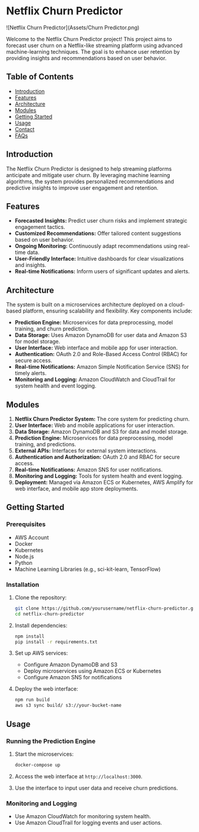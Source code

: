 # Netflix Churn Predictor

![Netflix Churn Predictor](Assets/Churn Predictor.png)

Welcome to the Netflix Churn Predictor project! This project aims to forecast user churn on a Netflix-like streaming platform using advanced machine-learning techniques. The goal is to enhance user retention by providing insights and recommendations based on user behavior.

## Table of Contents

- [Introduction](#introduction)
- [Features](#features)
- [Architecture](#architecture)
- [Modules](#modules)
- [Getting Started](#getting-started)
- [Usage](#usage)
- [Contact](#contact)
- [FAQs](#faqs)

## Introduction

The Netflix Churn Predictor is designed to help streaming platforms anticipate and mitigate user churn. By leveraging machine learning algorithms, the system provides personalized recommendations and predictive insights to improve user engagement and retention.

## Features

- **Forecasted Insights:** Predict user churn risks and implement strategic engagement tactics.
- **Customized Recommendations:** Offer tailored content suggestions based on user behavior.
- **Ongoing Monitoring:** Continuously adapt recommendations using real-time data.
- **User-Friendly Interface:** Intuitive dashboards for clear visualizations and insights.
- **Real-time Notifications:** Inform users of significant updates and alerts.

## Architecture

The system is built on a microservices architecture deployed on a cloud-based platform, ensuring scalability and flexibility. Key components include:

- **Prediction Engine:** Microservices for data preprocessing, model training, and churn prediction.
- **Data Storage:** Uses Amazon DynamoDB for user data and Amazon S3 for model storage.
- **User Interface:** Web interface and mobile app for user interaction.
- **Authentication:** OAuth 2.0 and Role-Based Access Control (RBAC) for secure access.
- **Real-time Notifications:** Amazon Simple Notification Service (SNS) for timely alerts.
- **Monitoring and Logging:** Amazon CloudWatch and CloudTrail for system health and event logging.

## Modules

1. **Netflix Churn Predictor System:** The core system for predicting churn.
2. **User Interface:** Web and mobile applications for user interaction.
3. **Data Storage:** Amazon DynamoDB and S3 for data and model storage.
4. **Prediction Engine:** Microservices for data preprocessing, model training, and predictions.
5. **External APIs:** Interfaces for external system interactions.
6. **Authentication and Authorization:** OAuth 2.0 and RBAC for secure access.
7. **Real-time Notifications:** Amazon SNS for user notifications.
8. **Monitoring and Logging:** Tools for system health and event logging.
9. **Deployment:** Managed via Amazon ECS or Kubernetes, AWS Amplify for web interface, and mobile app store deployments.

## Getting Started

### Prerequisites

- AWS Account
- Docker
- Kubernetes
- Node.js
- Python
- Machine Learning Libraries (e.g., sci-kit-learn, TensorFlow)

### Installation

1. Clone the repository:
    ```bash
    git clone https://github.com/yourusername/netflix-churn-predictor.git
    cd netflix-churn-predictor
    ```

2. Install dependencies:
    ```bash
    npm install
    pip install -r requirements.txt
    ```

3. Set up AWS services:
    - Configure Amazon DynamoDB and S3
    - Deploy microservices using Amazon ECS or Kubernetes
    - Configure Amazon SNS for notifications

4. Deploy the web interface:
    ```bash
    npm run build
    aws s3 sync build/ s3://your-bucket-name
    ```

## Usage

### Running the Prediction Engine

1. Start the microservices:
    ```bash
    docker-compose up
    ```

2. Access the web interface at `http://localhost:3000`.

3. Use the interface to input user data and receive churn predictions.

### Monitoring and Logging

- Use Amazon CloudWatch for monitoring system health.
- Use Amazon CloudTrail for logging events and user actions.

